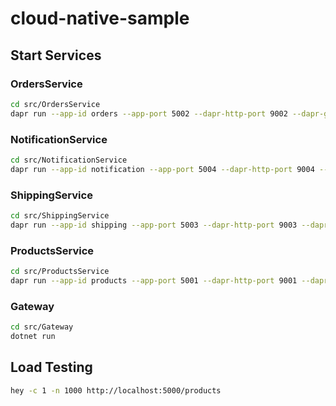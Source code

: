 # cloud-native-sample

## Start Services

### OrdersService

```bash
cd src/OrdersService
dapr run --app-id orders --app-port 5002 --dapr-http-port 9002 --dapr-grpc-port 10002 --components-path ../dapr/components --config ../dapr/config.yaml --log-level debug -- dotnet run
```

### NotificationService

```bash
cd src/NotificationService
dapr run --app-id notification --app-port 5004 --dapr-http-port 9004 --dapr-grpc-port 10004 --components-path ../dapr/components --config ../dapr/config.yaml -- dotnet run
```

### ShippingService

```bash
cd src/ShippingService
dapr run --app-id shipping --app-port 5003 --dapr-http-port 9003 --dapr-grpc-port 10003 --components-path ../dapr/components --config ../dapr/config.yaml --log-level debug -- go run ./cmd/api.go
```

### ProductsService

```bash
cd src/ProductsService
dapr run --app-id products --app-port 5001 --dapr-http-port 9001 --dapr-grpc-port 10001 --config ../dapr/config.yaml -- dotnet run
```

### Gateway

```bash
cd src/Gateway
dotnet run
```

## Load Testing

```bash
hey -c 1 -n 1000 http://localhost:5000/products
```
